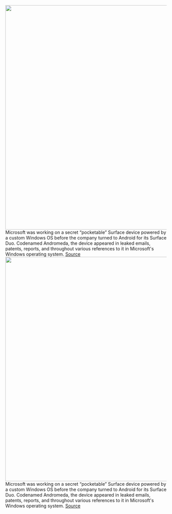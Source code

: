 <img src='https://cdn.vox-cdn.com/thumbor/8Qg0DiTgt0IxMIZtLObtjoWjQbg=/0x0:1600x946/1200x0/filters:focal(0x0:1600x946):no_upscale()/cdn.vox-cdn.com/uploads/chorus_asset/file/23184378/andromeda_os_screenshots_2.jpg' width='700px' /><br/>
Microsoft was working on a secret “pocketable” Surface device powered by a custom Windows OS before the company turned to Android for its Surface Duo. Codenamed Andromeda, the device appeared in leaked emails, patents, reports, and throughout various references to it in Microsoft's Windows operating system.
<a href='https://www.theverge.com/2022/1/21/22894713/microsoft-windows-andromeda-os-dual-screen-devices-video'> Source <a/><img src='https://cdn.vox-cdn.com/thumbor/8Qg0DiTgt0IxMIZtLObtjoWjQbg=/0x0:1600x946/1200x0/filters:focal(0x0:1600x946):no_upscale()/cdn.vox-cdn.com/uploads/chorus_asset/file/23184378/andromeda_os_screenshots_2.jpg' width='700px' /><br/>
Microsoft was working on a secret “pocketable” Surface device powered by a custom Windows OS before the company turned to Android for its Surface Duo. Codenamed Andromeda, the device appeared in leaked emails, patents, reports, and throughout various references to it in Microsoft's Windows operating system.
<a href='https://www.theverge.com/2022/1/21/22894713/microsoft-windows-andromeda-os-dual-screen-devices-video'> Source <a/>